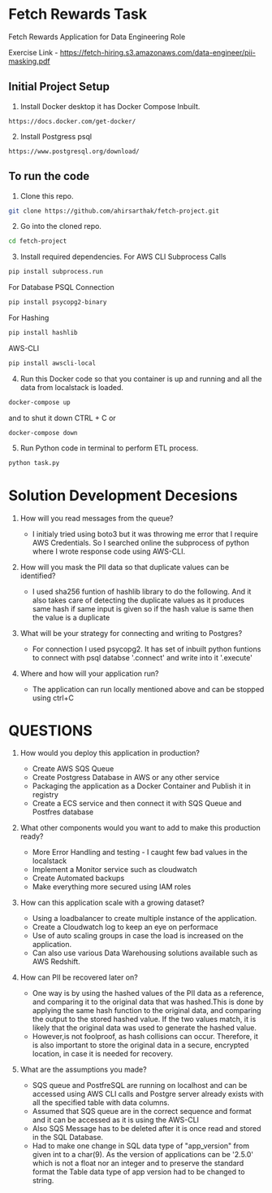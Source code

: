 # Fetch Rewards Task
 Fetch Rewards Application for Data Engineering Role

Exercise Link  -  https://fetch-hiring.s3.amazonaws.com/data-engineer/pii-masking.pdf

## Initial Project Setup

1. Install Docker desktop it has Docker Compose Inbuilt.
```
https://docs.docker.com/get-docker/
```
2.  Install Postgress psql
```
https://www.postgresql.org/download/
```


## To run the code
1. Clone this repo.
```bash
git clone https://github.com/ahirsarthak/fetch-project.git
```

2. Go into the cloned repo.
```bash
cd fetch-project
```

3. Install required dependencies.
For AWS CLI Subprocess Calls
```bash
pip install subprocess.run
```
For Database PSQL Connection
```bash
pip install psycopg2-binary
```
For Hashing
```bash
pip install hashlib
```
AWS-CLI
```bash
pip install awscli-local
```

4. Run this Docker code so that you container is up and running and all the data from localstack is loaded.
```bash
docker-compose up
```
and to shut it down CTRL + C or
```
docker-compose down 
```


5. Run Python code in terminal to perform ETL process.
```bash
python task.py
```
# Solution Development Decesions 
1. How will you read messages from the queue?
   - I initialy tried using boto3 but it was throwing me error that I require AWS Credentials.
  So I searched online the subprocess of python where I wrote response code using AWS-CLI.
  
2. How will you mask the PII data so that duplicate values can be identified?
   - I used sha256 funtion of hashlib library to do the following.
   And it also takes care of detecting the duplicate values as it produces same hash if same input is given so if the hash value is same then the value is a duplicate
   
3. What will be your strategy for connecting and writing to Postgres?
   - For connection I used psycopg2.
   It has set of inbuilt python funtions to connect with psql databse '.connect' and write into it '.execute'
   
6. Where and how will your application run? 
   - The application can run locally mentioned above and can be stopped using ctrl+C

# QUESTIONS

1. How would you deploy this application in production?
   - Create AWS SQS Queue
   - Create Postgress Database in AWS or any other service
   - Packaging the application as a Docker Container and Publish it in registry
   - Create a ECS service and then connect it with SQS Queue and Postfres database

2. What other components would you want to add to make this production ready?
   - More Error Handling and testing - I caught few bad values in the localstack
   - Implement a Monitor service such as cloudwatch
   - Create Automated backups
   - Make everything more secured using IAM roles

3. How can this application scale with a growing dataset?
   - Using a loadbalancer to create multiple instance of the application.
   - Create a Cloudwatch log to keep an eye on performace
   - Use of auto scaling groups in case the load is increased on the application.
   - Can also use various Data Warehousing solutions available such as AWS Redshift.

4. How can PII be recovered later on?
   - One way is by using the hashed values of the PII data as a reference, and comparing it to the original data that was hashed.This is done by applying the same hash function to the original data, and comparing the output to the stored hashed value. If the two values match, it is likely that the original data was used to generate the hashed value.
   -  However,is not foolproof, as hash collisions can occur. Therefore, it is also important to store the original data in a secure, encrypted location, in case it is needed for recovery.

5. What are the assumptions you made?
   - SQS queue and PostfreSQL are running on localhost and can be accessed using AWS CLI calls and Postgre server already exists with all the specified table with data columns.
   - Assumed that SQS queue are in the correct sequence and format and it can be accessed as it is using the AWS-CLI
   - Also SQS Message has to be deleted after it is once read and stored in the SQL Database.
   - Had to make one change in SQL data type of "app_version" from given int to a char(9). As the version of applications can be '2.5.0' which is not a float nor an integer and to preserve the standard format the Table data type of app version had to be changed to string.
  
  
 
